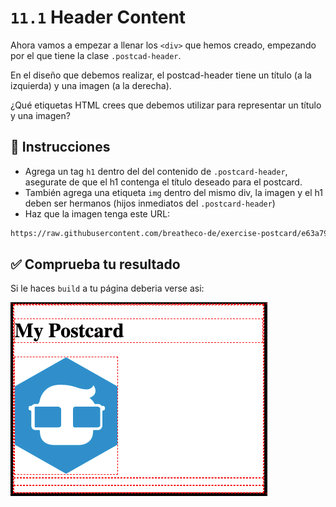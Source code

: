 # `11.1` Header Content

Ahora vamos a empezar a llenar los `<div>` que hemos creado, empezando 
por el que tiene la clase `.postcad-header`.

En el diseño que debemos realizar, el postcad-header tiene un título (a la izquierda) y una imagen (a la derecha).

¿Qué etiquetas HTML crees que debemos utilizar para representar un título y una imagen?

## 📝 Instrucciones

- Agrega un tag `h1` dentro del del contenido de `.postcard-header`, asegurate de que el h1 contenga el título deseado para el postcard.
- También agrega una etiqueta `img` dentro del mismo div, la imagen y el h1 deben ser hermanos (hijos inmediatos del `.postcard-header`) 
- Haz que la imagen tenga este URL:

```txt
https://raw.githubusercontent.com/breatheco-de/exercise-postcard/e63a7916530cc850bd92aa1c2e19191837fb5c80/.learn/assets/4geeks.png
```

## ✅ Comprueba tu resultado

Si le haces `build` a tu página deberia verse asi:

![Header Content Preview](../../assets/header-content.png?raw=true)